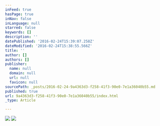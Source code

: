 ```yaml
---
inFeed: true
hasPage: true
inNav: false
inLanguage: null
starred: false
keywords: []
description: ''
datePublished: '2016-02-24T15:39:07.258Z'
dateModified: '2016-02-24T15:38:55.566Z'
title: ''
author: []
authors: []
publisher:
  name: null
  domain: null
  url: null
  favicon: null
sourcePath: _posts/2016-02-24-9a4363d3-f258-41f3-90e0-7e1a36040b55.md
published: true
url: 9a4363d3-f258-41f3-90e0-7e1a36040b55/index.html
_type: Article

---
```

![](https://the-grid-user-content.s3-us-west-2.amazonaws.com/809ae65b-8afe-4315-9846-316dc5bf4e20.jpg)
![](https://the-grid-user-content.s3-us-west-2.amazonaws.com/aae800cc-45e5-412a-9868-0fda135e6b03.jpg)